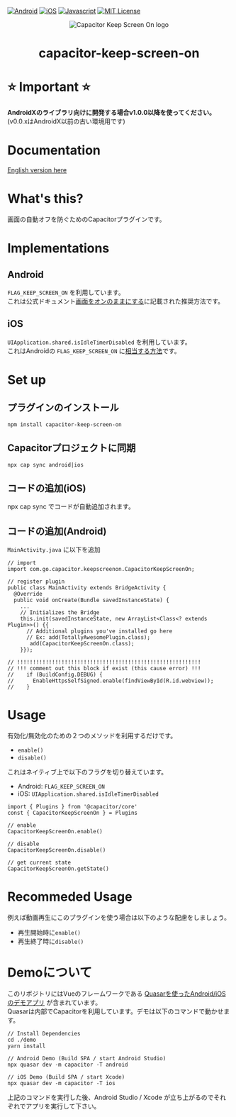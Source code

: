 [![Android](https://img.shields.io/badge/Capacitor-Android-green.svg?style=flat)](https://capacitor.ionicframework.com/)
[![iOS](https://img.shields.io/badge/Capacitor-iOS-silver.svg?style=flat)](https://capacitor.ionicframework.com/)
[![Javascript](https://img.shields.io/badge/Capacitor-Javascript-gold.svg?style=flat)](https://capacitor.ionicframework.com/)
[![MIT License](https://img.shields.io/badge/license-MIT-blue.svg?style=flat)](LICENSE)

<p align="center"><img src="../logo.png" alt="Capacitor Keep Screen On logo"></p>
<h1 align="center">capacitor-keep-screen-on</h1>

# :star: Important :star: 
**AndroidXのライブラリ向けに開発する場合v1.0.0以降を使ってください。**  
(v0.0.xはAndroidX以前の古い環境用です)

# Documentation
[English version here](https://github.com/go-u/capacitor-keep-screen-on/tree/master/docs/en)

# What's this?
画面の自動オフを防ぐためのCapacitorプラグインです。  

# Implementations
## Android
`FLAG_KEEP_SCREEN_ON` を利用しています。  
これは公式ドキュメント[画面をオンのままにする](https://developer.android.com/training/scheduling/wakelock#screen)に記載された推奨方法です。

## iOS
`UIApplication.shared.isIdleTimerDisabled` を利用しています。  
これはAndroidの `FLAG_KEEP_SCREEN_ON` に[相当する方法](https://developer.apple.com/documentation/uikit/uiapplication/1623070-isidletimerdisabled)です。

# Set up
## プラグインのインストール
```
npm install capacitor-keep-screen-on
```
## Capacitorプロジェクトに同期
```
npx cap sync android|ios
```

## コードの追加(iOS)  
npx cap sync でコードが自動追加されます。

## コードの追加(Android)  
`MainActivity.java` に以下を追加  

```
// import
import com.go.capacitor.keepscreenon.CapacitorKeepScreenOn;

// register plugin
public class MainActivity extends BridgeActivity {
  @Override
  public void onCreate(Bundle savedInstanceState) {
    ...
    // Initializes the Bridge
    this.init(savedInstanceState, new ArrayList<Class<? extends Plugin>>() {{
      // Additional plugins you've installed go here
      // Ex: add(TotallyAwesomePlugin.class);
       add(CapacitorKeepScreenOn.class);
    }});

// !!!!!!!!!!!!!!!!!!!!!!!!!!!!!!!!!!!!!!!!!!!!!!!!!!!!!!!!!!
// !!! comment out this block if exist (this cause error) !!!
//    if (BuildConfig.DEBUG) {
//      EnableHttpsSelfSigned.enable(findViewById(R.id.webview));
//    }
```

# Usage
有効化/無効化のための２つのメソッドを利用するだけです。
- `enable()`  
- `disable()`
  
これはネイティブ上で以下のフラグを切り替えています。
- Android: `FLAG_KEEP_SCREEN_ON`
- iOS: `UIApplication.shared.isIdleTimerDisabled`

```
import { Plugins } from '@capacitor/core'
const { CapacitorKeepScreenOn } = Plugins

// enable
CapacitorKeepScreenOn.enable()

// disable
CapacitorKeepScreenOn.disable()

// get current state
CapacitorKeepScreenOn.getState()
```

# Recommeded Usage
例えば動画再生にこのプラグインを使う場合は以下のような配慮をしましょう。  
- 再生開始時に`enable()`
- 再生終了時に`disable()`

# Demoについて
このリポジトリにはVueのフレームワークである [Quasarを使ったAndroid/iOSのデモアプリ](https://github.com/go-u/capacitor-keep-screen-on/tree/master/demo) が含まれています。   
Quasarは内部でCapacitorを利用しています。デモは以下のコマンドで動かせます。  
```
// Install Dependencies
cd ./demo
yarn install

// Android Demo (Build SPA / start Android Studio)
npx quasar dev -m capacitor -T android

// iOS Demo (Build SPA / start Xcode)
npx quasar dev -m capacitor -T ios
```

上記のコマンドを実行した後、Android Studio / Xcode が立ち上がるのでそれぞれでアプリを実行して下さい。
